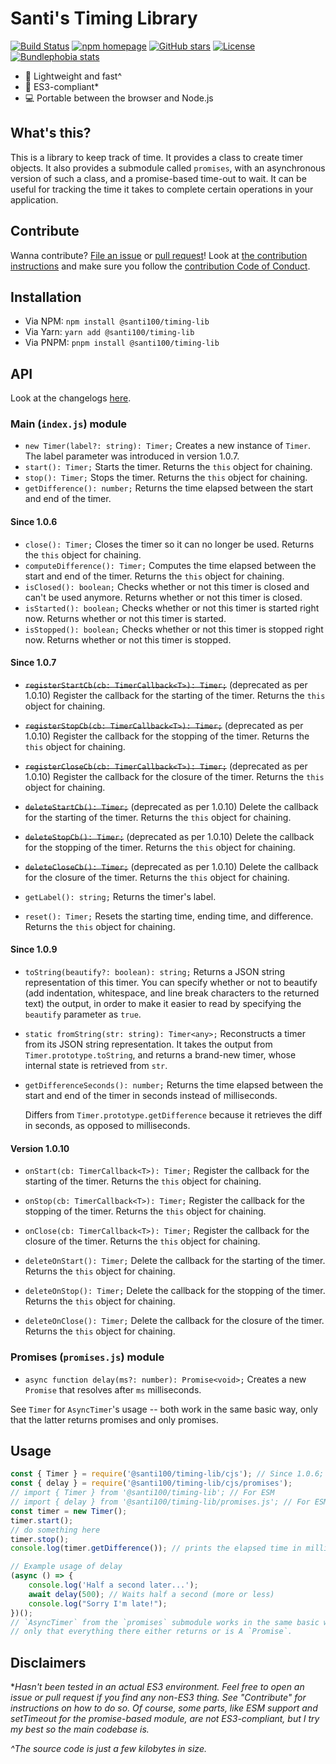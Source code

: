 # Santi's Timing Library

[![Build Status](https://github.com/santi100a/timing-lib/actions/workflows/ci.yml/badge.svg)](https://github.com/santi100a/timing-lib/actions)
[![npm homepage](https://img.shields.io/npm/v/@santi100a/timing-lib)](https://npmjs.org/package/@santi100a/timing-lib)
[![GitHub stars](https://img.shields.io/github/stars/santi100a/timing-lib.svg)](https://github.com/santi100a/timing-lib)
[![License](https://img.shields.io/github/license/santi100a/timing-lib.svg)](https://github.com/santi100a/timing-lib)
[![Bundlephobia stats](https://img.shields.io/bundlephobia/min/@santi100a/timing-lib)](https://bundlephobia.com/package/@santi100a/timing-lib@latest)

- 🚀 Lightweight and fast^
- 👴 ES3-compliant\*
- 💻 Portable between the browser and Node.js

## What's this?

This is a library to keep track of time. It provides a class to create timer objects.
It also provides a submodule called `promises`, with an asynchronous version of such a class, and
a promise-based time-out to wait. It can be useful for tracking the time it takes to complete certain
operations in your application.

## Contribute

Wanna contribute? [File an issue](https://github.com/santi100a/timing-lib/issues) or [pull request](https://github.com/santi100a/timing-lib/pulls)!
Look at [the contribution instructions](CONTRIBUTING.md) and make sure you follow the [contribution Code of Conduct](CODE_OF_CONDUCT.md).

## Installation

- Via NPM: `npm install @santi100/timing-lib`
- Via Yarn: `yarn add @santi100/timing-lib`
- Via PNPM: `pnpm install @santi100/timing-lib`

## API

Look at the changelogs [here](CHANGELOG.md).

### Main (`index.js`) module

- `new Timer(label?: string): Timer;` Creates a new instance of `Timer`.
  The label parameter was introduced in version 1.0.7.
- `start(): Timer;` Starts the timer. Returns the `this` object for chaining.
- `stop(): Timer;` Stops the timer. Returns the `this` object for chaining.
- `getDifference(): number;` Returns the time elapsed between the start and end of the timer.

#### Since 1.0.6

- `close(): Timer;` Closes the timer so it can no longer be used. Returns the `this` object for chaining.
- `computeDifference(): Timer;` Computes the time elapsed between the start and end of the timer. Returns the `this` object for chaining.
- `isClosed(): boolean;` Checks whether or not this timer is closed and can't be used anymore. Returns whether or not this timer is closed.
- `isStarted(): boolean;` Checks whether or not this timer is started right now. Returns whether or not this timer is started.
- `isStopped(): boolean;` Checks whether or not this timer is stopped right now. Returns whether or not this timer is stopped.

#### Since 1.0.7

- ~~`registerStartCb(cb: TimerCallback<T>): Timer;`~~ (deprecated as per 1.0.10)
  Register the callback for the starting of the timer.
  Returns the `this` object for chaining.

- ~~`registerStopCb(cb: TimerCallback<T>): Timer;`~~ (deprecated as per 1.0.10)
  Register the callback for the stopping of the timer.
  Returns the `this` object for chaining.

- ~~`registerCloseCb(cb: TimerCallback<T>): Timer;`~~ (deprecated as per 1.0.10)
  Register the callback for the closure of the timer.
  Returns the `this` object for chaining.

- ~~`deleteStartCb(): Timer;`~~ (deprecated as per 1.0.10)
  Delete the callback for the starting of the timer.
  Returns the `this` object for chaining.

- ~~`deleteStopCb(): Timer;`~~ (deprecated as per 1.0.10)
  Delete the callback for the stopping of the timer.
  Returns the `this` object for chaining.

- ~~`deleteCloseCb(): Timer;`~~ (deprecated as per 1.0.10)
  Delete the callback for the closure of the timer.
  Returns the `this` object for chaining.

- `getLabel(): string;`
  Returns the timer's label.

- `reset(): Timer;`
  Resets the starting time, ending time, and difference.
  Returns the `this` object for chaining.

#### Since 1.0.9

- `toString(beautify?: boolean): string;`
  Returns a JSON string representation of this timer.
  You can specify whether or not to beautify (add indentation, whitespace, and line break
  characters to the returned text) the output, in order to make it easier to read
  by specifying the `beautify` parameter as `true`.
- `static fromString(str: string): Timer<any>;`
  Reconstructs a timer from its JSON string representation.
  It takes the output from `Timer.prototype.toString`, and returns a brand-new timer, whose
  internal state is retrieved from `str`.
- `getDifferenceSeconds(): number;`
  Returns the time elapsed between the start and end of the timer in seconds
  instead of milliseconds.

  Differs from `Timer.prototype.getDifference` because it retrieves the diff in
  seconds, as opposed to milliseconds.

#### Version 1.0.10

- `onStart(cb: TimerCallback<T>): Timer;`
  Register the callback for the starting of the timer.
  Returns the `this` object for chaining.

- `onStop(cb: TimerCallback<T>): Timer;`
  Register the callback for the stopping of the timer.
  Returns the `this` object for chaining.

- `onClose(cb: TimerCallback<T>): Timer;`
  Register the callback for the closure of the timer.
  Returns the `this` object for chaining.

- `deleteOnStart(): Timer;`
  Delete the callback for the starting of the timer.
  Returns the `this` object for chaining.

- `deleteOnStop(): Timer;`
  Delete the callback for the stopping of the timer.
  Returns the `this` object for chaining.

- `deleteOnClose(): Timer;`
  Delete the callback for the closure of the timer.
  Returns the `this` object for chaining.

### Promises (`promises.js`) module

- `async function delay(ms?: number): Promise<void>;` Creates a new `Promise` that resolves after `ms` milliseconds.

See `Timer` for `AsyncTimer`'s usage -- both work in the same basic way, only that the latter returns
promises and only promises.

## Usage

```javascript
const { Timer } = require('@santi100/timing-lib/cjs'); // Since 1.0.6; import '@santi100/timing-lib/cjs/index.js' if using version 1.0.5 or older.
const { delay } = require('@santi100/timing-lib/cjs/promises');
// import { Timer } from '@santi100/timing-lib'; // For ESM
// import { delay } from '@santi100/timing-lib/promises.js'; // For ESM
const timer = new Timer();
timer.start();
// do something here
timer.stop();
console.log(timer.getDifference()); // prints the elapsed time in milliseconds

// Example usage of delay
(async () => {
	console.log('Half a second later...');
	await delay(500); // Waits half a second (more or less)
	console.log("Sorry I'm late!");
})();
// `AsyncTimer` from the `promises` submodule works in the same basic way as `Timer`,
// only that everything there either returns or is A `Promise`.
```

## Disclaimers

\*_Hasn't been tested in an actual ES3 environment. Feel free to open an issue or pull request if you find any non-ES3 thing. See "Contribute" for instructions on how to do so. Of course, some parts, like ESM support and setTimeout for the promise-based module, are not ES3-compliant, but I try my best so the main codebase is._

_^The source code is just a few kilobytes in size._
